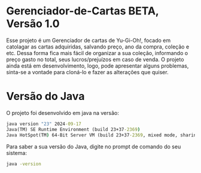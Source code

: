 # Gerenciador-de-Cartas BETA, Versão 1.0
Esse projeto é um Gerenciador de cartas de Yu-Gi-Oh!, focado em catolagar as cartas adquiridas, salvando preço, ano da compra, coleção e etc. Dessa forma fica mais fácil de organizar a sua coleção, informando o preço gasto no total, seus lucros/prejuízos em caso de venda.
O projeto ainda está em desenvolvimento, logo, pode apresentar alguns problemas, sinta-se a vontade para cloná-lo e fazer as alterações que quiser.

# Versão do Java
O projeto foi desenvolvido em java na versão:
```cmd
java version "23" 2024-09-17
Java(TM) SE Runtime Environment (build 23+37-2369)
Java HotSpot(TM) 64-Bit Server VM (build 23+37-2369, mixed mode, sharing)
```
Para saber a sua versão do Java, digite no prompt de comando do seu sistema:
```cmd
java -version
```

